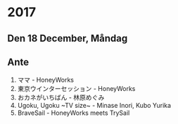 # 2017
## Den 18 December, Måndag

## Ante

1. ママ - HoneyWorks
2. 東京ウインターセッション - HoneyWorks
3. おカネがいちばん - 林原めぐみ
4. Ugoku, Ugoku ~TV size~ - Minase Inori, Kubo Yurika
5. BraveSail - HoneyWorks meets TrySail